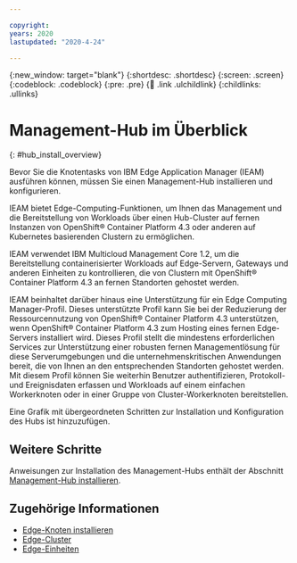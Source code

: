 ```yaml
---

copyright:
years: 2020
lastupdated: "2020-4-24"

---
```


{:new_window: target="blank"}
{:shortdesc: .shortdesc}
{:screen: .screen}
{:codeblock: .codeblock}
{:pre: .pre}
{:child: .link .ulchildlink}
{:childlinks: .ullinks}

# Management-Hub im Überblick
{: #hub_install_overview}
 
Bevor Sie die Knotentasks von IBM Edge Application Manager (IEAM) ausführen können, müssen Sie einen Management-Hub installieren und konfigurieren.

IEAM bietet Edge-Computing-Funktionen, um Ihnen das Management und die Bereitstellung von Workloads über einen Hub-Cluster auf fernen Instanzen von OpenShift® Container Platform 4.3 oder anderen auf Kubernetes basierenden Clustern zu ermöglichen.

IEAM verwendet IBM Multicloud Management Core 1.2, um die Bereitstellung containerisierter Workloads auf Edge-Servern, Gateways und anderen Einheiten zu kontrollieren, die von Clustern mit OpenShift® Container Platform 4.3 an fernen Standorten gehostet werden.

IEAM beinhaltet darüber hinaus eine Unterstützung für ein Edge Computing Manager-Profil. Dieses unterstützte Profil kann Sie bei der Reduzierung der Ressourcennutzung von OpenShift® Container Platform 4.3 unterstützen, wenn OpenShift® Container Platform 4.3 zum Hosting eines fernen Edge-Servers installiert wird. Dieses Profil stellt die mindestens erforderlichen Services zur Unterstützung einer robusten fernen Managementlösung für diese Serverumgebungen und die unternehmenskritischen Anwendungen bereit, die von Ihnen an den entsprechenden Standorten gehostet werden. Mit diesem Profil können Sie weiterhin Benutzer authentifizieren, Protokoll- und Ereignisdaten erfassen und Workloads auf einem einfachen Workerknoten oder in einer Gruppe von Cluster-Workerknoten bereitstellen.

Eine Grafik mit übergeordneten Schritten zur Installation und Konfiguration des Hubs ist hinzuzufügen. 

## Weitere Schritte

Anweisungen zur Installation des Management-Hubs enthält der Abschnitt [Management-Hub installieren](install.md).

## Zugehörige Informationen

* [Edge-Knoten installieren](installing_edge_nodes.md)
* [Edge-Cluster](../developing/edge_clusters.md)
* [Edge-Einheiten](../developing/edge_devices.md)
